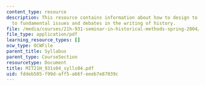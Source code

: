 ```yaml
---
content_type: resource
description: This resource contains information about how to design to introduce students
  to fundamental issues and debates in the writing of history.
file: /media/courses/21h-931-seminar-in-historical-methods-spring-2004/fddeb505f99daff5a66feeeb7e87039c_MIT21H_931s04_sylls04.pdf
file_type: application/pdf
learning_resource_types: []
ocw_type: OCWFile
parent_title: Syllabus
parent_type: CourseSection
resourcetype: Document
title: MIT21H_931s04_sylls04.pdf
uid: fddeb505-f99d-aff5-a66f-eeeb7e87039c
---
```

